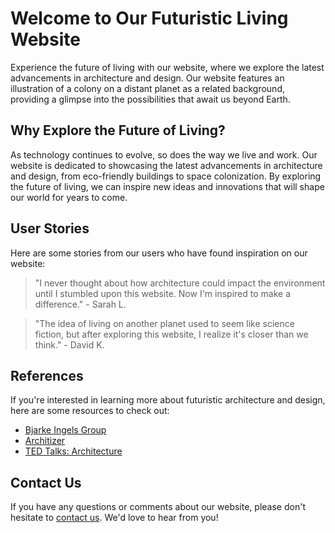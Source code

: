 <!--font:Great Vibes-->

# Welcome to Our Futuristic Living Website

Experience the future of living with our website, where we explore the latest advancements in architecture and design. Our website features an illustration of a colony on a distant planet as a related background, providing a glimpse into the possibilities that await us beyond Earth.

## Why Explore the Future of Living?

As technology continues to evolve, so does the way we live and work. Our website is dedicated to showcasing the latest advancements in architecture and design, from eco-friendly buildings to space colonization. By exploring the future of living, we can inspire new ideas and innovations that will shape our world for years to come.

## User Stories

Here are some stories from our users who have found inspiration on our website:

> "I never thought about how architecture could impact the environment until I stumbled upon this website. Now I'm inspired to make a difference." - Sarah L.

> "The idea of living on another planet used to seem like science fiction, but after exploring this website, I realize it's closer than we think." - David K.

## References

If you're interested in learning more about futuristic architecture and design, here are some resources to check out:

- [Bjarke Ingels Group](#)
- [Architizer](#)
- [TED Talks: Architecture](#)

## Contact Us

If you have any questions or comments about our website, please don't hesitate to [contact us](#). We'd love to hear from you!

<!--

Write me content for website with wallpaper which alt text is:

"An illustration of a colony on a distant planet, with a mix of futuristic and traditional architecture."

The name/title of the page should not be 1:1 copy of the alt text but rather a real content of the website which is using this wallpaper.

- Use markdown format 
- Start with heading
- Heading should be short and concise
- The content should look like a real website 
- The website should not be about the wallpaper, wallpaper is just a related background
- Heading should be contain work "wallpaper" or "background"
- Include real sections like references, contact, user stories, etc. use things relevant to the page purpose.
- Feel free to use structure like headings, bullets, numbering, blockquotes, paragraphs, horizontal lines, etc.
- You can use formatting like bold or _italic_
- You can include UTF-8 emojis
- Links should be only #hash anchors (and you can refer to the document itself)
- Do not include images


---


# Discover the Future of Living with Our Planetary Colony Wallpaper

Welcome to our website, where we explore the future of living in space through a mix of futuristic and traditional architecture. Our wallpaper features an illustration of a colony on a distant planet, providing the perfect backdrop for your desktop or mobile device.

## Why Choose Our Planetary Colony Wallpaper?

Our wallpaper is not just a beautiful image, it represents a vision of the future. As humans continue to explore space, we will need to develop new ways of living and working in harsh environments. Our planetary colony wallpaper reminds us of the possibilities that await us beyond Earth.

## User Stories

Here are some stories from our users who have downloaded our wallpaper:

> "I love the mix of old and new architecture in this wallpaper. It's like looking into the future while also seeing echoes of the past." - Maria S.

> "This wallpaper inspires me to keep dreaming about what's possible. Maybe one day I'll be living on a planet like this!" - John T.

## References

If you're interested in learning more about space colonization and futuristic architecture, here are some resources to check out:

- [NASA's Artemis Program](#)
- [SpaceX's Starship](#)
- [Bjarke Ingels Group](#)

## Contact Us

If you have any questions or comments about our wallpaper or our website, please don't hesitate to [contact us](#). We'd love to hear from you!


---


Heading should not include word "wallpaper". The website should not be about the wallpaper itself, wallpaper is just a related background, rewrite whole content.


---


# Welcome to Our Futuristic Living Website

Experience the future of living with our website, where we explore the latest advancements in architecture and design. Our website features an illustration of a colony on a distant planet as a related background, providing a glimpse into the possibilities that await us beyond Earth.

## Why Explore the Future of Living?

As technology continues to evolve, so does the way we live and work. Our website is dedicated to showcasing the latest advancements in architecture and design, from eco-friendly buildings to space colonization. By exploring the future of living, we can inspire new ideas and innovations that will shape our world for years to come.

## User Stories

Here are some stories from our users who have found inspiration on our website:

> "I never thought about how architecture could impact the environment until I stumbled upon this website. Now I'm inspired to make a difference." - Sarah L.

> "The idea of living on another planet used to seem like science fiction, but after exploring this website, I realize it's closer than we think." - David K.

## References

If you're interested in learning more about futuristic architecture and design, here are some resources to check out:

- [Bjarke Ingels Group](#)
- [Architizer](#)
- [TED Talks: Architecture](#)

## Contact Us

If you have any questions or comments about our website, please don't hesitate to [contact us](#). We'd love to hear from you!

-->
